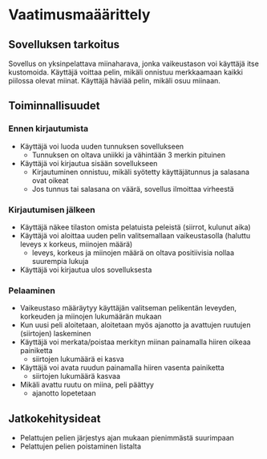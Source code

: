 # Vaatimusmaäärittely

## Sovelluksen tarkoitus

Sovellus on yksinpelattava miinaharava, jonka vaikeustason voi käyttäjä itse kustomoida. Käyttäjä voittaa pelin, mikäli onnistuu merkkaamaan kaikki piilossa olevat miinat. Käyttäjä häviää pelin, mikäli osuu miinaan.

## Toiminnallisuudet

### Ennen kirjautumista

- Käyttäjä voi luoda uuden tunnuksen sovellukseen
    - Tunnuksen on oltava uniikki ja vähintään 3 merkin pituinen
- Käyttäjä voi kirjautua sisään sovellukseen
    - Kirjautuminen onnistuu, mikäli syötetty käyttäjätunnus ja salasana ovat oikeat
    - Jos tunnus tai salasana on väärä, sovellus ilmoittaa virheestä

### Kirjautumisen jälkeen

- Käyttäjä näkee tilaston omista pelatuista peleistä (siirrot, kulunut aika)
- Käyttäjä voi aloittaa uuden pelin valitsemallaan vaikeustasolla (haluttu leveys x korkeus, miinojen määrä)
    - leveys, korkeus ja miinojen määrä on oltava positiivisia nollaa suurempia lukuja
- Käyttäjä voi kirjautua ulos sovelluksesta

### Pelaaminen

- Vaikeustaso määräytyy käyttäjän valitseman pelikentän leveyden, korkeuden ja miinojen lukumäärän mukaan
- Kun uusi peli aloitetaan, aloitetaan myös ajanotto ja avattujen ruutujen (siirtojen) laskeminen
- Käyttäjä voi merkata/poistaa merkityn miinan painamalla hiiren oikeaa painiketta
    - siirtojen lukumäärä ei kasva
- Käyttäjä voi avata ruudun painamalla hiiren vasenta painiketta
    - siirtojen lukumäärä kasvaa
- Mikäli avattu ruutu on miina, peli päättyy
    - ajanotto lopetetaan

## Jatkokehitysideat
- Pelattujen pelien järjestys ajan mukaan pienimmästä suurimpaan
- Pelattujen pelien poistaminen listalta